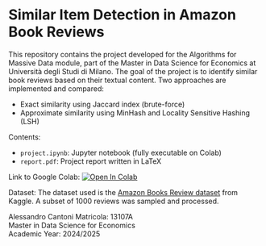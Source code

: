 # Similar Item Detection in Amazon Book Reviews

This repository contains the project developed for the Algorithms for Massive Data module, part of the Master in Data Science for Economics at Università degli Studi di Milano.
The goal of the project is to identify similar book reviews based on their textual content. Two approaches are implemented and compared:
- Exact similarity using Jaccard index (brute-force)
- Approximate similarity using MinHash and Locality Sensitive Hashing (LSH)

Contents:
- `project.ipynb`: Jupyter notebook (fully executable on Colab)
- `report.pdf`: Project report written in LaTeX

Link to Google Colab:
[![Open In Colab](https://colab.research.google.com/assets/colab-badge.svg)](https://colab.research.google.com/drive/1XkNhO9HeRUZXLcYR4VyiW0OZF29u8S5P?usp=sharing)

Dataset:
The dataset used is the [Amazon Books Review dataset](https://www.kaggle.com/datasets/mohamedbakhet/amazon-books-reviews) from Kaggle. A subset of 1000 reviews was sampled and processed.


Alessandro Cantoni
Matricola: 13107A  
Master in Data Science for Economics  
Academic Year: 2024/2025
